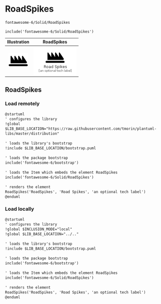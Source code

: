 # RoadSpikes


```text
fontawesome-6/Solid/RoadSpikes
```

```text
include('fontawesome-6/Solid/RoadSpikes')
```



| Illustration | RoadSpikes |
| :---: | :---: |
| ![illustration for Illustration](../../fontawesome-6/Solid/RoadSpikes.png) | ![illustration for RoadSpikes](../../fontawesome-6/Solid/RoadSpikes.Local.png) |




## RoadSpikes

### Load remotely
```plantuml
@startuml
' configures the library
!global $LIB_BASE_LOCATION="https://raw.githubusercontent.com/tmorin/plantuml-libs/master/distribution"

' loads the library's bootstrap
!include $LIB_BASE_LOCATION/bootstrap.puml

' loads the package bootstrap
include('fontawesome-6/bootstrap')

' loads the Item which embeds the element RoadSpikes
include('fontawesome-6/Solid/RoadSpikes')

' renders the element
RoadSpikes('RoadSpikes', 'Road Spikes', 'an optional tech label')
@enduml
```

### Load locally
```plantuml
@startuml
' configures the library
!global $INCLUSION_MODE="local"
!global $LIB_BASE_LOCATION="../.."

' loads the library's bootstrap
!include $LIB_BASE_LOCATION/bootstrap.puml

' loads the package bootstrap
include('fontawesome-6/bootstrap')

' loads the Item which embeds the element RoadSpikes
include('fontawesome-6/Solid/RoadSpikes')

' renders the element
RoadSpikes('RoadSpikes', 'Road Spikes', 'an optional tech label')
@enduml
```

